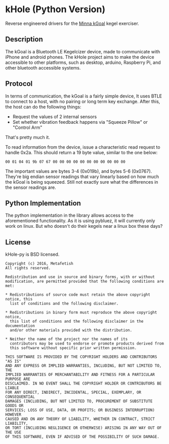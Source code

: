 # kHole (Python Version)

Reverse engineered drivers for the
[Minna kGoal](http://www.minnalife.com/products/kgoal) kegel
exerciser.

## Description

The kGoal is a Bluetooth LE Kegelcizer device, made to communicate
with iPhone and android phones. The kHole project aims to make the
device accessible to other platforms, such as desktop, arduino,
Raspberry Pi, and other bluetooth accessible systems.

## Protocol

In terms of communication, the kGoal is a fairly simple device, It
uses BTLE to connect to a host, with no pairing or long term key
exchange. After this, the host can do the following things:

- Request the values of 2 internal sensors
- Set whether vibration feedback happens via "Squeeze Pillow" or
  "Control Arm"
  
That's pretty much it.

To read information from the device, issue a characteristic read
request to handle 0x2a. This should return a 19 byte value, similar to
the one below:

```
00 01 04 01 9b 07 67 00 00 00 00 00 00 00 00 00 00 00
```

The important values are bytes 3-4 (0x019b), and bytes 5-6 (0x0767).
They're big endian sensor readings that vary linearly based on how
much the kGoal is being squeezed. Still not exactly sure what the
differences in the sensor readings are.

## Python Implementation

The python implementation in the library allows access to the
aforementioned functionality. As it is using pybluez, it will
currently only work on linux. But who doesn't do their kegels near a
linux box these days?

## License

kHole-py is BSD licensed.

    Copyright (c) 2016, Metafetish
    All rights reserved.
    
    Redistribution and use in source and binary forms, with or without
    modification, are permitted provided that the following conditions are met:
    
    * Redistributions of source code must retain the above copyright notice, this
      list of conditions and the following disclaimer.
    
    * Redistributions in binary form must reproduce the above copyright notice,
      this list of conditions and the following disclaimer in the documentation
      and/or other materials provided with the distribution.
    
    * Neither the name of the project nor the names of its
      contributors may be used to endorse or promote products derived from
      this software without specific prior written permission.
    
    THIS SOFTWARE IS PROVIDED BY THE COPYRIGHT HOLDERS AND CONTRIBUTORS "AS IS"
    AND ANY EXPRESS OR IMPLIED WARRANTIES, INCLUDING, BUT NOT LIMITED TO, THE
    IMPLIED WARRANTIES OF MERCHANTABILITY AND FITNESS FOR A PARTICULAR PURPOSE ARE
    DISCLAIMED. IN NO EVENT SHALL THE COPYRIGHT HOLDER OR CONTRIBUTORS BE LIABLE
    FOR ANY DIRECT, INDIRECT, INCIDENTAL, SPECIAL, EXEMPLARY, OR CONSEQUENTIAL
    DAMAGES (INCLUDING, BUT NOT LIMITED TO, PROCUREMENT OF SUBSTITUTE GOODS OR
    SERVICES; LOSS OF USE, DATA, OR PROFITS; OR BUSINESS INTERRUPTION) HOWEVER
    CAUSED AND ON ANY THEORY OF LIABILITY, WHETHER IN CONTRACT, STRICT LIABILITY,
    OR TORT (INCLUDING NEGLIGENCE OR OTHERWISE) ARISING IN ANY WAY OUT OF THE USE
    OF THIS SOFTWARE, EVEN IF ADVISED OF THE POSSIBILITY OF SUCH DAMAGE.
